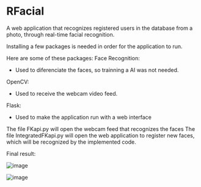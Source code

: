# RFacial
A web application that recognizes registered users in the database from a photo, through real-time facial recognition.

Installing a few packages is needed in order for the application to run.

Here are some of these packages:
  Face Recognition:
  - Used to diferenciate the faces, so trainning a AI was not needed.

  OpenCV:
  - Used to receive the webcam video feed.

  Flask:
  - Used to make the application run with a web interface

The file FKapi.py will open the webcam feed that recognizes the faces
The file IntegratedFKapi.py will open the web application to register new faces, which will be recognized by the implemented code.

Final result:

![image](https://github.com/gustavocrvlh/RFacial/assets/85922093/80778cfb-b3c2-40a2-9c91-63146f8da7b4)


![image](https://github.com/gustavocrvlh/RFacial/assets/85922093/4d77c039-0c81-4362-ae81-f1db11d80763)




